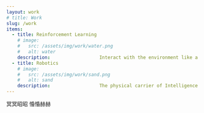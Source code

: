 ```yaml
---
layout: work
# title: Work
slug: /work
items:
  - title: Reinforcement Learning
    # image:
    #   src: /assets/img/work/water.png
    #   alt: water
    description:                  Interact with the environment like a human, or even beyond.
  - title: Robotics
    # image:
    #   src: /assets/img/work/sand.png
    #   alt: sand
    description:                  The physical carrier of Intelligence.
---
```


冥冥昭昭 惛惛赫赫
<br />
<br />
